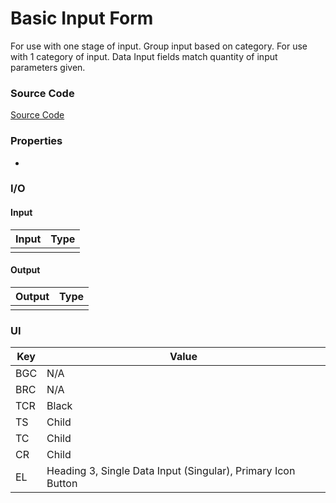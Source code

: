 # Basic Input Form

For use with one stage of input. Group input based on category. For use with 1 category of input.  Data Input fields match quantity of input parameters given. 

### Source Code
[Source Code](https://i.pinimg.com/originals/18/53/87/185387f0fea238da58c48efe41093347.jpg)

### Properties
* 

### I/O
#### Input
| Input | Type |
|-----|-------|
| |     |


#### Output
| Output | Type |
|-----|-------|
|  |      |

### UI

| Key | Value |
|-----|-------|
| BGC |   N/A    |
| BRC |   N/A    |
| TCR |   Black    |
| TS  |   Child    |
| TC  |   Child    |
| CR  |   Child    |
| EL  |   Heading 3, Single Data Input (Singular), Primary Icon Button |